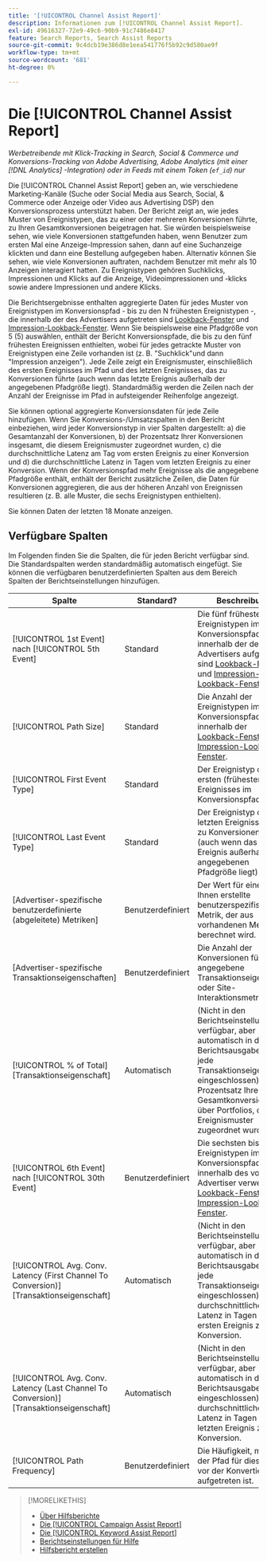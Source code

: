 ```yaml
---
title: '[!UICONTROL Channel Assist Report]'
description: Informationen zum [!UICONTROL Channel Assist Report].
exl-id: 49616327-72e9-49c6-90b9-91c7486e8417
feature: Search Reports, Search Assist Reports
source-git-commit: 9c4dcb19e386d8e1eea541776f5b92c9d500ae9f
workflow-type: tm+mt
source-wordcount: '681'
ht-degree: 0%

---
```


# Die [!UICONTROL Channel Assist Report]

*Werbetreibende mit Klick-Tracking in Search, Social &amp; Commerce und Konversions-Tracking von Adobe Advertising, Adobe Analytics (mit einer [!DNL Analytics] -Integration) oder in Feeds mit einem Token (`ef_id`) nur*

Die [!UICONTROL Channel Assist Report] geben an, wie verschiedene Marketing-Kanäle (Suche oder Social Media aus Search, Social, &amp; Commerce oder Anzeige oder Video aus Advertising DSP) den Konversionsprozess unterstützt haben. Der Bericht zeigt an, wie jedes Muster von Ereignistypen, das zu einer oder mehreren Konversionen führte, zu Ihren Gesamtkonversionen beigetragen hat. Sie würden beispielsweise sehen, wie viele Konversionen stattgefunden haben, wenn Benutzer zum ersten Mal eine Anzeige-Impression sahen, dann auf eine Suchanzeige klickten und dann eine Bestellung aufgegeben haben. Alternativ können Sie sehen, wie viele Konversionen auftraten, nachdem Benutzer mit mehr als 10 Anzeigen interagiert hatten. Zu Ereignistypen gehören Suchklicks, Impressionen und Klicks auf die Anzeige, Videoimpressionen und -klicks sowie andere Impressionen und andere Klicks. <!-- [DSP metrics may show up as "Other Path Length (<length>)" or empty; we're supposed to fill in more values for DSP at some point.] -->

Die Berichtsergebnisse enthalten aggregierte Daten für jedes Muster von Ereignistypen im Konversionspfad - bis zu den N frühesten Ereignistypen -, die innerhalb der des Advertisers aufgetreten sind [Lookback-Fenster](/help/search-social-commerce/glossary.md#c-d) und [Impression-Lookback-Fenster](/help/search-social-commerce/glossary.md#i-j). Wenn Sie beispielsweise eine Pfadgröße von 5 (5) auswählen, enthält der Bericht Konversionspfade, die bis zu den fünf frühesten Ereignissen enthielten, wobei für jedes getrackte Muster von Ereignistypen eine Zeile vorhanden ist (z. B. &quot;Suchklick&quot;und dann &quot;Impression anzeigen&quot;). Jede Zeile zeigt ein Ereignismuster, einschließlich des ersten Ereignisses im Pfad und des letzten Ereignisses, das zu Konversionen führte (auch wenn das letzte Ereignis außerhalb der angegebenen Pfadgröße liegt). Standardmäßig werden die Zeilen nach der Anzahl der Ereignisse im Pfad in aufsteigender Reihenfolge angezeigt.

Sie können optional aggregierte Konversionsdaten für jede Zeile hinzufügen. Wenn Sie Konversions-/Umsatzspalten in den Bericht einbeziehen, wird jeder Konversionstyp in vier Spalten dargestellt: a) die Gesamtanzahl der Konversionen, b) der Prozentsatz Ihrer Konversionen insgesamt, die diesem Ereignismuster zugeordnet wurden, c) die durchschnittliche Latenz am Tag vom ersten Ereignis zu einer Konversion und d) die durchschnittliche Latenz in Tagen vom letzten Ereignis zu einer Konversion. Wenn der Konversionspfad mehr Ereignisse als die angegebene Pfadgröße enthält, enthält der Bericht zusätzliche Zeilen, die Daten für Konversionen aggregieren, die aus der höheren Anzahl von Ereignissen resultieren (z. B. alle Muster, die sechs Ereignistypen enthielten).

Sie können Daten der letzten 18 Monate anzeigen.

## Verfügbare Spalten

Im Folgenden finden Sie die Spalten, die für jeden Bericht verfügbar sind. Die Standardspalten werden standardmäßig automatisch eingefügt. Sie können die verfügbaren benutzerdefinierten Spalten aus dem Bereich Spalten der Berichtseinstellungen hinzufügen.

| Spalte | Standard? | Beschreibung |
| ---- | ---- | ---- |
| [!UICONTROL 1st Event] nach [!UICONTROL 5th Event] | Standard | Die fünf frühesten Ereignistypen im Konversionspfad, die innerhalb der des Advertisers aufgetreten sind [Lookback-Fenster](/help/search-social-commerce/glossary.md#c-d) und [Impression-Lookback-Fenster](/help/search-social-commerce/glossary.md#i-j). |
| [!UICONTROL Path Size] | Standard | Die Anzahl der Ereignistypen im Konversionspfad, die innerhalb der [Lookback-Fenster](/help/search-social-commerce/glossary.md#c-d) und [Impression-Lookback-Fenster](/help/search-social-commerce/glossary.md#i-j). |
| [!UICONTROL First Event Type] | Standard | Der Ereignistyp des ersten (frühesten) Ereignisses im Konversionspfad. |
| [!UICONTROL Last Event Type] | Standard | Der Ereignistyp des letzten Ereignisses, das zu Konversionen führte (auch wenn das letzte Ereignis außerhalb der angegebenen Pfadgröße liegt). |
| \[Advertiser-spezifische benutzerdefinierte (abgeleitete) Metriken\] | Benutzerdefiniert | Der Wert für eine von Ihnen erstellte benutzerspezifische Metrik, der aus vorhandenen Metriken berechnet wird. |
| \[Advertiser-spezifische Transaktionseigenschaften\] | Benutzerdefiniert | Die Anzahl der Konversionen für eine angegebene Transaktionseigenschaft oder Site-Interaktionsmetrik. |
| [!UICONTROL % of Total] \[Transaktionseigenschaft\] | Automatisch | (Nicht in den Berichtseinstellungen verfügbar, aber automatisch in die Berichtsausgabe für jede Transaktionseigenschaft eingeschlossen) Der Prozentsatz Ihrer Gesamtkonversionen über Portfolios, die dem Ereignismuster zugeordnet wurden. |
| [!UICONTROL 6th Event] nach [!UICONTROL 30th Event] | Benutzerdefiniert | Die sechsten bis 30. Ereignistypen im Konversionspfad, die innerhalb des vom Advertiser verwendeten [Lookback-Fenster](/help/search-social-commerce/glossary.md#c-d) und [Impression-Lookback-Fenster](/help/search-social-commerce/glossary.md#i-j). |
| [!UICONTROL Avg. Conv. Latency (First Channel To Conversion)] \[Transaktionseigenschaft\] | Automatisch | (Nicht in den Berichtseinstellungen verfügbar, aber automatisch in die Berichtsausgabe für jede Transaktionseigenschaft eingeschlossen) Die durchschnittliche Latenz in Tagen vom ersten Ereignis zu einer Konversion. |
| [!UICONTROL Avg. Conv. Latency (Last Channel To Conversion)] \[Transaktionseigenschaft\] | Automatisch | (Nicht in den Berichtseinstellungen verfügbar, aber automatisch in der Berichtsausgabe eingeschlossen) Die durchschnittliche Latenz in Tagen vom letzten Ereignis zu einer Konversion. |
| [!UICONTROL Path Frequency] | Benutzerdefiniert | Die Häufigkeit, mit der der Pfad für diese Zeile vor der Konvertierung aufgetreten ist. |

<table style="table-layout:auto">

>[!MORELIKETHIS]
>
>* [Über Hilfsberichte](assist-report-about.md)
>* [Die [!UICONTROL Campaign Assist Report]](campaign-assist-report.md)
>* [Die [!UICONTROL Keyword Assist Report]](keyword-assist-report.md)
>* [Berichtseinstellungen für Hilfe](assist-report-settings.md)
>* [Hilfsbericht erstellen](assist-report-generate.md)
